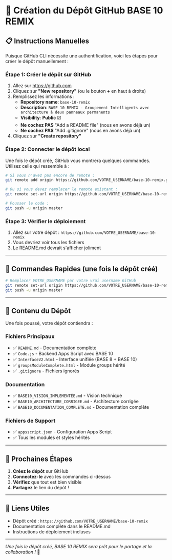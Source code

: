 # 🚀 Création du Dépôt GitHub BASE 10 REMIX

## 📋 Instructions Manuelles

Puisque GitHub CLI nécessite une authentification, voici les étapes pour créer le dépôt manuellement :

### **Étape 1: Créer le dépôt sur GitHub**

1. Allez sur https://github.com
2. Cliquez sur **"New repository"** (ou le bouton **+** en haut à droite)
3. Remplissez les informations :
   - **Repository name**: `base-10-remix`
   - **Description**: `BASE 10 REMIX - Groupement Intelligents avec architecture à deux panneaux permanents`
   - **Visibility**: **Public** ☑️
   - **Ne cochez PAS** "Add a README file" (nous en avons déjà un)
   - **Ne cochez PAS** "Add .gitignore" (nous en avons déjà un)
4. Cliquez sur **"Create repository"**

### **Étape 2: Connecter le dépôt local**

Une fois le dépôt créé, GitHub vous montrera quelques commandes. Utilisez celle qui ressemble à :

```bash
# Si vous n'avez pas encore de remote :
git remote add origin https://github.com/VOTRE_USERNAME/base-10-remix.git

# Ou si vous devez remplacer le remote existant :
git remote set-url origin https://github.com/VOTRE_USERNAME/base-10-remix.git

# Pousser le code :
git push -u origin master
```

### **Étape 3: Vérifier le déploiement**

1. Allez sur votre dépôt : `https://github.com/VOTRE_USERNAME/base-10-remix`
2. Vous devriez voir tous les fichiers
3. Le README.md devrait s'afficher joliment

---

## 🔄 Commandes Rapides (une fois le dépôt créé)

```bash
# Remplacer VOTRE_USERNAME par votre vrai username GitHub
git remote set-url origin https://github.com/VOTRE_USERNAME/base-10-remix.git
git push -u origin master
```

---

## 📁 Contenu du Dépôt

Une fois poussé, votre dépôt contiendra :

### **Fichiers Principaux**
- ✅ `README.md` - Documentation complète
- ✅ `Code.js` - Backend Apps Script avec BASE 10
- ✅ `InterfaceV2.html` - Interface unifiée (BASE 8 + BASE 10)
- ✅ `groupsModuleComplete.html` - Module groups hérité
- ✅ `.gitignore` - Fichiers ignorés

### **Documentation**
- ✅ `BASE10_VISION_IMPLEMENTÉE.md` - Vision technique
- ✅ `BASE10_ARCHITECTURE_CORRIGEE.md` - Architecture corrigée
- ✅ `BASE10_DOCUMENTATION_COMPLETE.md` - Documentation complète

### **Fichiers de Support**
- ✅ `appsscript.json` - Configuration Apps Script
- ✅ Tous les modules et styles hérités

---

## 🎯 Prochaines Étapes

1. **Créez le dépôt** sur GitHub
2. **Connectez-le** avec les commandes ci-dessus
3. **Vérifiez** que tout est bien visible
4. **Partagez** le lien du dépôt !

---

## 🔗 Liens Utiles

- Dépôt créé : `https://github.com/VOTRE_USERNAME/base-10-remix`
- Documentation complète dans le README.md
- Instructions de déploiement incluses

---

*Une fois le dépôt créé, BASE 10 REMIX sera prêt pour le partage et la collaboration !* 🚀
